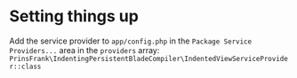 # Setting things up

Add the service provider to ``app/config.php`` in the ``Package Service Providers...`` area in the ``providers`` array:  ``PrinsFrank\IndentingPersistentBladeCompiler\IndentedViewServiceProvider::class``
